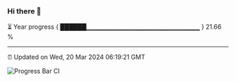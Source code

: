 ### Hi there 👋

⏳ Year progress { ██████▁▁▁▁▁▁▁▁▁▁▁▁▁▁▁▁▁▁▁▁▁▁▁▁ } 21.66 %

---

⏰ Updated on Wed, 20 Mar 2024 06:19:21 GMT

![Progress Bar CI](https://github.com/liununu/liununu/workflows/Progress%20Bar%20CI/badge.svg)
